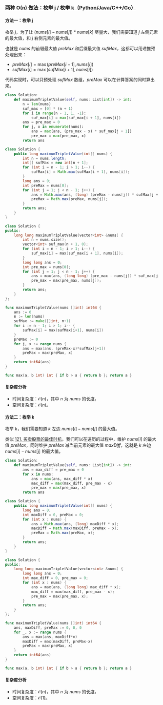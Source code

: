 ### [两种 O(n) 做法：枚举 j / 枚举 k（Python/Java/C++/Go）](https://leetcode.cn/problems/maximum-value-of-an-ordered-triplet-i/solutions/2464882/on-zuo-fa-by-endlesscheng-01x5/)

#### 方法一：枚举 j

枚举 $j$，为了让 $(\textit{nums}[i] - \textit{nums}[j]) * \textit{nums}[k]$ 尽量大，我们需要知道 $j$ 左侧元素的最大值，和 $j$ 右侧元素的最大值。

也就是 $\textit{nums}$ 的前缀最大值 $\textit{preMax}$ 和后缀最大值 $\textit{sufMax}$，这都可以用递推预处理出来：

- $\textit{preMax}[i] = \max(\textit{preMax}[i-1], \textit{nums}[i])$
- $\textit{sufMax}[i] = \max(\textit{sufMax}[i+1], \textit{nums}[i])$

代码实现时，可以只预处理 $\textit{sufMax}$ 数组，$\textit{preMax}$ 可以在计算答案的同时算出来。

```python
class Solution:
    def maximumTripletValue(self, nums: List[int]) -> int:
        n = len(nums)
        suf_max = [0] * (n + 1)
        for i in range(n - 1, 1, -1):
            suf_max[i] = max(suf_max[i + 1], nums[i])
        ans = pre_max = 0
        for j, x in enumerate(nums):
            ans = max(ans, (pre_max - x) * suf_max[j + 1])
            pre_max = max(pre_max, x)
        return ans
```

```java
class Solution {
    public long maximumTripletValue(int[] nums) {
        int n = nums.length;
        int[] sufMax = new int[n + 1];
        for (int i = n - 1; i > 1; i--) {
            sufMax[i] = Math.max(sufMax[i + 1], nums[i]);
        }
        long ans = 0;
        int preMax = nums[0];
        for (int j = 1; j < n - 1; j++) {
            ans = Math.max(ans, (long) (preMax - nums[j]) * sufMax[j + 1]);
            preMax = Math.max(preMax, nums[j]);
        }
        return ans;
    }
}
```

```c++
class Solution {
public:
    long long maximumTripletValue(vector<int> &nums) {
        int n = nums.size();
        vector<int> suf_max(n + 1, 0);
        for (int i = n - 1; i > 1; i--) {
            suf_max[i] = max(suf_max[i + 1], nums[i]);
        }
        long long ans = 0;
        int pre_max = nums[0];
        for (int j = 1; j < n - 1; j++) {
            ans = max(ans, (long long) (pre_max - nums[j]) * suf_max[j + 1]);
            pre_max = max(pre_max, nums[j]);
        }
        return ans;
    }
};
```

```go
func maximumTripletValue(nums []int) int64 {
    ans := 0
    n := len(nums)
    sufMax := make([]int, n+1)
    for i := n - 1; i > 1; i-- {
        sufMax[i] = max(sufMax[i+1], nums[i])
    }
    preMax := 0
    for j, x := range nums {
        ans = max(ans, (preMax-x)*sufMax[j+1])
        preMax = max(preMax, x)
    }
    return int64(ans)
}

func max(a, b int) int { if b > a { return b }; return a }
```

#### 复杂度分析

- 时间复杂度：$\mathcal{O}(n)$，其中 $n$ 为 $\textit{nums}$ 的长度。
- 空间复杂度：$\mathcal{O}(n)$。

#### 方法二：枚举 k

枚举 $k$，我们需要知道 $k$ 左边 $\textit{nums}[i] - \textit{nums}[j]$ 的最大值。

类似 [121. 买卖股票的最佳时机](https://leetcode.cn/problems/best-time-to-buy-and-sell-stock/)，我们可以在遍历的过程中，维护 $\textit{nums}[i]$ 的最大值 $\textit{preMax}$，同时维护 $\textit{preMax}$ 减当前元素的最大值 $\textit{maxDiff}$，这就是 $k$ 左边 $\textit{nums}[i] - \textit{nums}[j]$ 的最大值。

```python
class Solution:
    def maximumTripletValue(self, nums: List[int]) -> int:
        ans = max_diff = pre_max = 0
        for x in nums:
            ans = max(ans, max_diff * x)
            max_diff = max(max_diff, pre_max - x)
            pre_max = max(pre_max, x)
        return ans
```

```java
class Solution {
    public long maximumTripletValue(int[] nums) {
        long ans = 0;
        int maxDiff = 0, preMax = 0;
        for (int x : nums) {
            ans = Math.max(ans, (long) maxDiff * x);
            maxDiff = Math.max(maxDiff, preMax - x);
            preMax = Math.max(preMax, x);
        }
        return ans;
    }
}
```

```c++
class Solution {
public:
    long long maximumTripletValue(vector<int> &nums) {
        long long ans = 0;
        int max_diff = 0, pre_max = 0;
        for (int x : nums) {
            ans = max(ans, (long long) max_diff * x);
            max_diff = max(max_diff, pre_max - x);
            pre_max = max(pre_max, x);
        }
        return ans;
    }
};
```

```go
func maximumTripletValue(nums []int) int64 {
    ans, maxDiff, preMax := 0, 0, 0
    for _, x := range nums {
        ans = max(ans, maxDiff*x)
        maxDiff = max(maxDiff, preMax-x)
        preMax = max(preMax, x)
    }
    return int64(ans)
}

func max(a, b int) int { if b > a { return b }; return a }
```

#### 复杂度分析

- 时间复杂度：$\mathcal{O}(n)$，其中 $n$ 为 $\textit{nums}$ 的长度。
- 空间复杂度：$\mathcal{O}(1)$。
